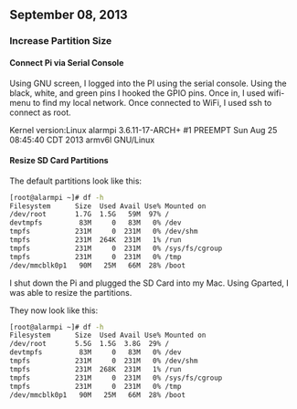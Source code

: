 ## September 08, 2013 

### Increase Partition Size

#### Connect Pi via Serial Console

Using GNU screen, I logged into the PI using the serial console.
Using the black, white, and green pins I hooked the GPIO pins.
Once in, I used wifi-menu to find my local network.
Once connected to WiFi, I used ssh to connect as root.

Kernel version:Linux alarmpi 3.6.11-17-ARCH+ #1 PREEMPT Sun Aug 25 08:45:40 CDT 2013 armv6l GNU/Linux 

#### Resize SD Card Partitions  

The default partitions look like this:

```bash
[root@alarmpi ~]# df -h
Filesystem      Size  Used Avail Use% Mounted on
/dev/root       1.7G  1.5G   59M  97% /
devtmpfs         83M     0   83M   0% /dev
tmpfs           231M     0  231M   0% /dev/shm
tmpfs           231M  264K  231M   1% /run
tmpfs           231M     0  231M   0% /sys/fs/cgroup
tmpfs           231M     0  231M   0% /tmp
/dev/mmcblk0p1   90M   25M   66M  28% /boot
```


I shut down the Pi and plugged the SD Card into my Mac. Using Gparted, I was able to resize the partitions.

They now look like this:

```bash 
[root@alarmpi ~]# df -h
Filesystem      Size  Used Avail Use% Mounted on
/dev/root       5.5G  1.5G  3.8G  29% /
devtmpfs         83M     0   83M   0% /dev
tmpfs           231M     0  231M   0% /dev/shm
tmpfs           231M  268K  231M   1% /run
tmpfs           231M     0  231M   0% /sys/fs/cgroup
tmpfs           231M     0  231M   0% /tmp
/dev/mmcblk0p1   90M   25M   66M  28% /boot
```
